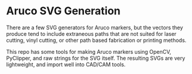 # Aruco SVG Generation

There are a few SVG generators for Aruco markers, but the vectors they produce tend to include extraneous paths that are not suited for laser cutting, vinyl cutting, or other path based fabrication or printing methods.

This repo has some tools for making Aruco markers using OpenCV, PyClipper, and raw strings for the SVG itself. The resulting SVGs are very lightweight, and import well into CAD/CAM tools.
